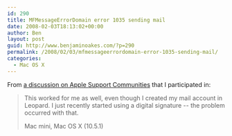 ```yaml
---
id: 290
title: MFMessageErrorDomain error 1035 sending mail
date: 2008-02-03T18:13:02+00:00
author: Ben
layout: post
guid: http://www.benjaminoakes.com/?p=290
permalink: /2008/02/03/mfmessageerrordomain-error-1035-sending-mail/
categories:
  - Mac OS X
---
```

From [a discussion on Apple Support Communities](https://discussions.apple.com/message/6512267#6512267) that I participated in:

> This worked for me as well, even though I created my mail account in Leopard. I just recently started using a digital signature -- the problem occurred with that.
> 
> Mac mini, Mac OS X (10.5.1)